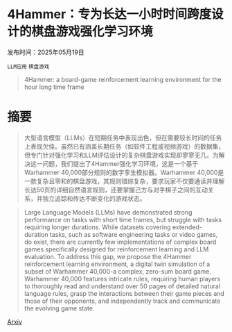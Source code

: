 # 4Hammer：专为长达一小时时间跨度设计的棋盘游戏强化学习环境

发布时间：2025年05月19日

`LLM应用` `棋盘游戏`

> 4Hammer: a board-game reinforcement learning environment for the hour long time frame

# 摘要

> 大型语言模型（LLMs）在短期任务中表现出色，但在需要较长时间的任务上表现欠佳。虽然已有涵盖长期任务（如软件工程或视频游戏）的数据集，但专门针对强化学习和LLM评估设计的复杂棋盘游戏实现却寥寥无几。为解决这一问题，我们提出了4Hammer强化学习环境，这是一个基于Warhammer 40,000部分规则的数字孪生模拟器。Warhammer 40,000是一款复杂且零和的棋盘游戏，其规则错综复杂，要求玩家不仅要通读并理解长达50页的详细自然语言规则，还要掌握己方与对手棋子之间的互动关系，并独立追踪和传达不断变化的游戏状态。

> Large Language Models (LLMs) have demonstrated strong performance on tasks with short time frames, but struggle with tasks requiring longer durations. While datasets covering extended-duration tasks, such as software engineering tasks or video games, do exist, there are currently few implementations of complex board games specifically designed for reinforcement learning and LLM evaluation. To address this gap, we propose the 4Hammer reinforcement learning environment, a digital twin simulation of a subset of Warhammer 40,000-a complex, zero-sum board game. Warhammer 40,000 features intricate rules, requiring human players to thoroughly read and understand over 50 pages of detailed natural language rules, grasp the interactions between their game pieces and those of their opponents, and independently track and communicate the evolving game state.

[Arxiv](https://arxiv.org/abs/2505.13638)